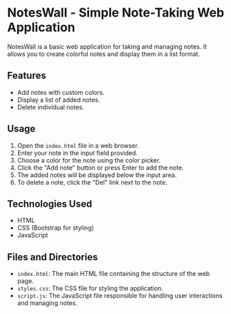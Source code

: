 # NotesWall - Simple Note-Taking Web Application

NotesWall is a basic web application for taking and managing notes. It allows you to create colorful notes and display them in a list format.

## Features

- Add notes with custom colors.
- Display a list of added notes.
- Delete individual notes.

## Usage

1. Open the `index.html` file in a web browser.
2. Enter your note in the input field provided.
3. Choose a color for the note using the color picker.
4. Click the "Add note" button or press Enter to add the note.
5. The added notes will be displayed below the input area.
6. To delete a note, click the "Del" link next to the note.

## Technologies Used

- HTML
- CSS (Bootstrap for styling)
- JavaScript

## Files and Directories

- `index.html`: The main HTML file containing the structure of the web page.
- `styles.css`: The CSS file for styling the application.
- `script.js`: The JavaScript file responsible for handling user interactions and managing notes.
